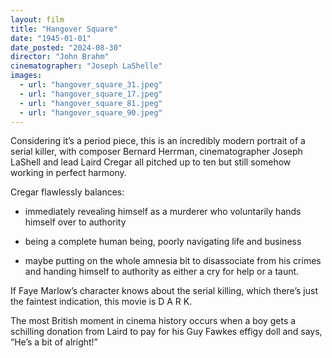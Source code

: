 ```yaml
---
layout: film
title: "Hangover Square"
date: "1945-01-01"
date_posted: "2024-08-30"
director: "John Brahm"
cinematographer: "Joseph LaShelle"
images:
  - url: "hangover_square_31.jpeg"
  - url: "hangover_square_17.jpeg"
  - url: "hangover_square_81.jpeg"
  - url: "hangover_square_90.jpeg"
---
```


Considering it’s a period piece, this is an incredibly modern portrait of a serial killer, with composer Bernard Herrman, cinematographer Joseph LaShell and lead Laird Cregar all pitched up to ten but still somehow working in perfect harmony. 

Cregar flawlessly balances:

- immediately revealing himself as a murderer who voluntarily hands himself over to authority 

- being a complete human being, poorly navigating life and business 

- maybe putting on the whole amnesia bit to disassociate from his crimes and handing himself to authority as either a cry for help or a taunt. 

If Faye Marlow’s character knows about the serial killing, which there’s just the faintest indication, this movie is D A R K.

The most British moment in cinema history occurs when a boy gets a schilling donation from Laird to pay for his Guy Fawkes effigy doll and says, “He’s a bit of alright!”
